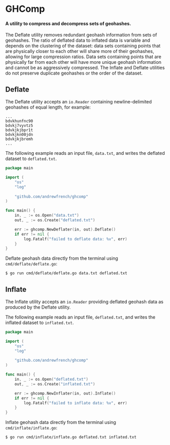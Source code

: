 GHComp
======

#### A utility to compress and decompress sets of geohashes.

The Deflate utility removes redundant geohash information from sets of geohashes. The ratio of deflated data to inflated data is variable and depends on the clustering of the dataset: data sets containing points that are physically closer to each other will share more of their geohashes, allowing for large compression ratios. Data sets containing points that are physically far from each other will have more unique geohash information and cannot be as aggressively compressed. The Inflate and Deflate utilities do not preserve duplicate geohashes or the order of the dataset.

## Deflate

The Deflate utility accepts an `io.Reader` containing newline-delimited geohashes of equal length, for example:

```
...
bdvkhunfnc90
bdvkj7vyvtz5
bdvkjkjbpr1t
bdvkjkn00jdn
bdvkjkjbremh
...
```

The following example reads an input file, `data.txt`, and writes the deflated dataset to `deflated.txt`.

```go
package main

import (
	"os"
	"log"
	
	"github.com/andrewfrench/ghcomp"
)

func main() {
	in, _ := os.Open("data.txt")
	out, _ := os.Create("deflated.txt")

	err := ghcomp.NewDeflater(in, out).Deflate()
	if err != nil {
		log.Fatalf("failed to deflate data: %v", err)
	}
}
```

Deflate geohash data directly from the terminal using `cmd/deflate/deflate.go`:

```bash
$ go run cmd/deflate/deflate.go data.txt deflated.txt
```

## Inflate

The Inflate utility accepts an `io.Reader` providing deflated geohash data as produced by the Deflate utility.

The following example reads an input file, `deflated.txt`, and writes the inflated dataset to `inflated.txt`.

```go
package main

import (
	"os"
	"log"
	
	"github.com/andrewfrench/ghcomp"
)

func main() {
	in, _ := os.Open("deflated.txt")
	out, _ := os.Create("inflated.txt")

	err := ghcomp.NewInflater(in, out).Inflate()
	if err != nil {
		log.Fatalf("failed to inflate data: %v", err)
	}
}
```

Inflate geohash data directly from the terminal using `cmd/inflate/inflate.go`:

```bash
$ go run cmd/inflate/inflate.go deflated.txt inflated.txt
```